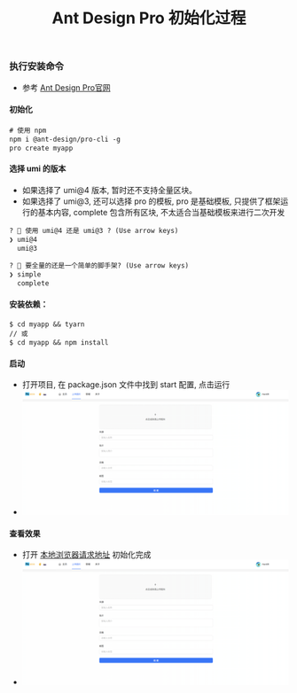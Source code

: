﻿---
layout: mypost
title: Ant Design Pro 初始化过程
categories: [Ant Design Pro, 前端]
---


### 执行安装命令
- 参考 [Ant Design Pro官网](https://pro.ant.design/zh-CN/docs/getting-started)


#### 初始化
```
# 使用 npm
npm i @ant-design/pro-cli -g
pro create myapp
```


#### 选择 umi 的版本
- 如果选择了 umi@4 版本, 暂时还不支持全量区块。
- 如果选择了 umi@3, 还可以选择 pro 的模板, pro 是基础模板, 只提供了框架运行的基本内容, complete 包含所有区块, 不太适合当基础模板来进行二次开发
```
? 🐂 使用 umi@4 还是 umi@3 ? (Use arrow keys)
❯ umi@4
  umi@3
```
```
? 🚀 要全量的还是一个简单的脚手架? (Use arrow keys)
❯ simple
  complete
```


#### 安装依赖：
```
$ cd myapp && tyarn
// 或
$ cd myapp && npm install
```


#### 启动
- 打开项目, 在 package.json 文件中找到 start 配置, 点击运行
- ![运行](img.png)


#### 查看效果
- 打开 [本地浏览器请求地址](http://localhost:8000/) 初始化完成
- ![浏览器运行效果](img.png)
